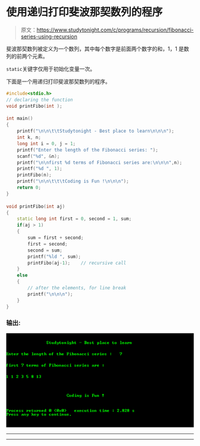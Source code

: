 # 使用递归打印斐波那契数列的程序

> 原文：<https://www.studytonight.com/c/programs/recursion/fibonacci-series-using-recursion>

斐波那契数列被定义为一个数列，其中每个数字是前面两个数字的和，1，1 是数列的前两个元素。

`static`关键字仅用于初始化变量一次。

下面是一个用递归打印斐波那契数列的程序。

```cpp
#include<stdio.h>
// declaring the function
void printFibo(int );

int main()
{
    printf("\n\n\t\tStudytonight - Best place to learn\n\n\n");
    int k, n;
    long int i = 0, j = 1;
    printf("Enter the length of the Fibonacci series: ");
    scanf("%d", &n);
    printf("\n\nfirst %d terms of Fibonacci series are:\n\n\n",n);
    printf("%d ", 1);
    printFibo(n);
    printf("\n\n\t\t\tCoding is Fun !\n\n\n");
    return 0;
}

void printFibo(int aj)
{
    static long int first = 0, second = 1, sum;
    if(aj > 1)
    {
        sum = first + second;
        first = second;
        second = sum;
        printf("%ld ", sum);
        printFibo(aj-1);    // recursive call
    }
    else
    {
        // after the elements, for line break
        printf("\n\n\n");
    }
}
```

### 输出:

![Fibonacci Series using recursion](img/a7969d4f65892472db4858b33f6921ba.png)

* * *

* * *